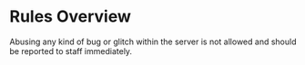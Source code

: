 # Rules Overview

Abusing any kind of bug or glitch within the server is not allowed and should be reported to staff immediately.
